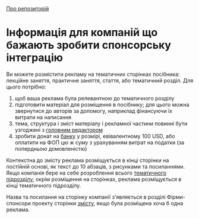 [Про репозиторій](README.md)

# Інформація для компаній що бажають зробити спонсорську інтеграцію

Ви можете розмістити рекламу на тематичних сторінках посібника: лекційне заняття, практичне заняття, стаття, або тематичний розділ. Для цього потрібно:

1. щоб ваша реклама була релевантною до тематичного розділу
2. підготовити матеріал для розміщення в посібнику; для цього можна звернутися до авторів за допомогу, наприклад фінансуючи їх витрати на написання
3. тема, структура і зміст матеріалу і рекламної частини повинні бути узгоджені з [головним редактором](https://pupenasan.github.io/)
4. зробити донат на [банку](README.md) у розмірі, евівалентному 100 USD, або оплатити на ФОП цю ж суму з урахуванням витрат на податки (за попердньою домовленістю)

Контекстна до змісту реклама розміщується в кінці сторінки на постійній основі, як текст до 10 абзаців, з рисунками та посиланнями. Якщо компанія бере на себе розроблення всього [тематичного підрозділу](structreq.md), окрім розміщення на сторінках, реклама розміщується в кінці тематичного підрозділу.    

Назва та посилання на сторінку компанії з'являється в розділі Фірми-спонсори проекту сторінки [змісту](contents.md), якщо була розміщена хоча б одна реклама.    

